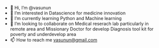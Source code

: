 - 👋 Hi, I’m @vasunun
- 👀 I’m interested in Datascience for medicine innovation
- 🌱 I’m currently learning Python and Machine learning
- 💞️ I’m looking to collaborate on Medical reserach lab particularly in remote area and Missionary Doctor for develop Diagnosis tool kit for poverty and underdevelop area
- 📫 How to reach me vasunun@gmail.com

<!---
vasunun/vasunun is a ✨ special ✨ repository because its `README.md` (this file) appears on your GitHub profile.
You can click the Preview link to take a look at your changes.
--->
